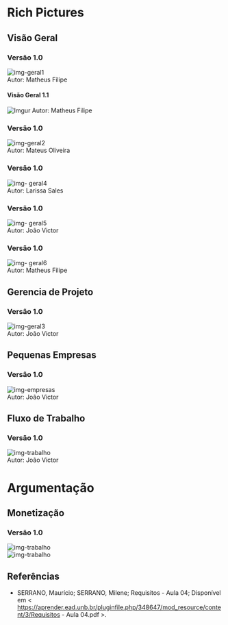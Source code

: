 # Rich Pictures	



## Visão Geral
### Versão 1.0  
![img-geral1](https://i.imgur.com/V0OFrtn.png)  
Autor: Matheus Filipe

#### Visão Geral 1.1
![Imgur](https://i.imgur.com/9jMq9Wu.jpg)
Autor: Matheus Filipe

### Versão 1.0  
![img-geral2](https://i.imgur.com/zKH3GTK.png)  
 Autor: Mateus Oliveira

### Versão 1.0  
![img- geral4](https://i.imgur.com/H7Bc12y.png)  
Autor: Larissa Sales

### Versão 1.0  
![img- geral5](https://i.imgur.com/io54nOp.png)  
Autor: João Victor 

### Versão 1.0  
![img- geral6](https://i.imgur.com/5bISHEI.png)  
Autor: Matheus Filipe 

## Gerencia de Projeto 

### Versão 1.0  
![img-geral3](https://i.imgur.com/rXttLcQ.png)  
Autor: João Victor


## Pequenas Empresas
### Versão 1.0  
![img-empresas](https://i.imgur.com/0Acz1pW.png)  
Autor: João Victor

## Fluxo de Trabalho
### Versão 1.0  
![img-trabalho](https://i.imgur.com/IT3rbkp.png)  
Autor: João Victor

# Argumentação

## Monetização
### Versão 1.0  
![img-trabalho](https://i.imgur.com/JdCQZtB.png)  
![img-trabalho](https://i.imgur.com/laRoY8o.png)  

## Referências

 * SERRANO, Maurício; SERRANO, Milene; Requisitos - Aula 04; Disponível em < https://aprender.ead.unb.br/pluginfile.php/348647/mod_resource/content/3/Requisitos - Aula 04.pdf >.